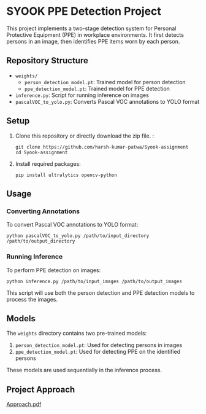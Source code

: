 # SYOOK PPE Detection Project

This project implements a two-stage detection system for Personal Protective Equipment (PPE) in workplace environments. It first detects persons in an image, then identifies PPE items worn by each person.

## Repository Structure

- `weights/`
  - `person_detection_model.pt`: Trained model for person detection
  - `ppe_detection_model.pt`: Trained model for PPE detection
- `inference.py`: Script for running inference on images
- `pascalVOC_to_yolo.py`: Converts Pascal VOC annotations to YOLO format

## Setup

1. Clone this repository or directly download the zip file. :
   ```
   git clone https://github.com/harsh-kumar-patwa/Syook-assignment
   cd Syook-assignment
   ```

2. Install required packages:
   ```
   pip install ultralytics opencv-python
   ```

## Usage

### Converting Annotations

To convert Pascal VOC annotations to YOLO format:

```
python pascalVOC_to_yolo.py /path/to/input_directory /path/to/output_directory
```

### Running Inference

To perform PPE detection on images:

```
python inference.py /path/to/input_images /path/to/output_images
```

This script will use both the person detection and PPE detection models to process the images.

## Models

The `weights` directory contains two pre-trained models:

1. `person_detection_model.pt`: Used for detecting persons in images
2. `ppe_detection_model.pt`: Used for detecting PPE on the identified persons

These models are used sequentially in the inference process.

## Project Approach

[Approach.pdf](https://github.com/user-attachments/files/16646557/Zyook.1.pdf)


